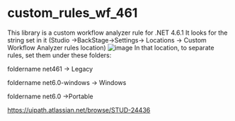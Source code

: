 # custom_rules_wf_461

This library is a custom workflow analyzer rule for .NET 4.6.1
It looks for the string set in it (Studio ->BackStage->Settings-> Locations -> Custom Workflow Analyzer rules location)
![image](https://user-images.githubusercontent.com/93514663/215098556-c2efe3bc-1f46-4e51-b406-cef713edc261.png)
In that location, to separate rules, set them under these folders:

foldername net461 -> Legacy

foldername  net6.0-windows -> Windows

foldername net6.0  ->Portable


https://uipath.atlassian.net/browse/STUD-24436
